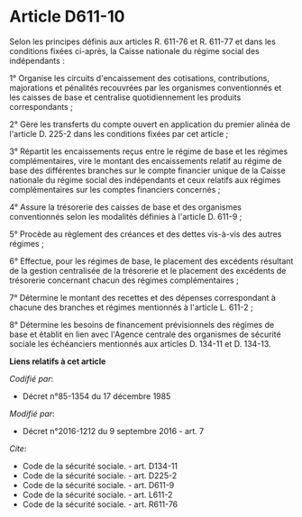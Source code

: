 # Article D611-10

Selon les principes définis aux articles R. 611-76 et R. 611-77 et dans les conditions fixées ci-après, la Caisse nationale
du régime social des indépendants : 

1° Organise les circuits d'encaissement des cotisations, contributions, majorations et pénalités recouvrées par les
organismes conventionnés et les caisses de base et centralise quotidiennement les produits correspondants ; 

2° Gère les transferts du compte ouvert en application du premier alinéa de l'article D. 225-2 dans les conditions fixées par
cet article ; 

3° Répartit les encaissements reçus entre le régime de base et les régimes complémentaires, vire le montant des encaissements
relatif au régime de base des différentes branches sur le compte financier unique de la Caisse nationale du régime social des
indépendants et ceux relatifs aux régimes complémentaires sur les comptes financiers concernés ; 

4° Assure la trésorerie des caisses de base et des organismes conventionnés selon les modalités définies à l'article D.
611-9 ; 

5° Procède au règlement des créances et des dettes vis-à-vis des autres régimes ; 

6° Effectue, pour les régimes de base, le placement des excédents résultant de la gestion centralisée de la trésorerie et le
placement des excédents de trésorerie concernant chacun des régimes complémentaires ; 

7° Détermine le montant des recettes et des dépenses correspondant à chacune des branches et régimes mentionnés à l'article
L. 611-2 ; 

8° Détermine les besoins de financement prévisionnels des régimes de base et établit en lien avec l'Agence centrale des
organismes de sécurité sociale les échéanciers mentionnés aux articles D. 134-11 et D. 134-13.

**Liens relatifs à cet article**

_Codifié par_:

  - Décret n°85-1354 du 17 décembre 1985

_Modifié par_:

  - Décret n°2016-1212 du 9 septembre 2016 - art. 7

_Cite_:

  - Code de la sécurité sociale. - art. D134-11
  - Code de la sécurité sociale. - art. D225-2
  - Code de la sécurité sociale. - art. D611-9
  - Code de la sécurité sociale. - art. L611-2
  - Code de la sécurité sociale. - art. R611-76
